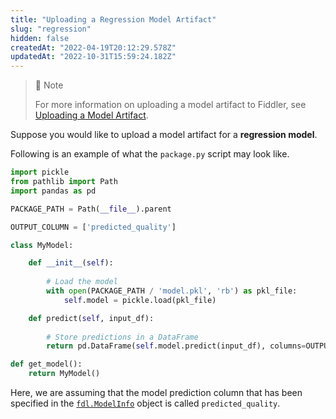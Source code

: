 ```yaml
---
title: "Uploading a Regression Model Artifact"
slug: "regression"
hidden: false
createdAt: "2022-04-19T20:12:29.578Z"
updatedAt: "2022-10-31T15:59:24.182Z"
---
```

> 🚧 Note
> 
> For more information on uploading a model artifact to Fiddler, see [Uploading a Model Artifact](doc:uploading-a-model-artifact).

Suppose you would like to upload a model artifact for a **regression model**.

Following is an example of what the `package.py` script may look like.

```python
import pickle
from pathlib import Path
import pandas as pd

PACKAGE_PATH = Path(__file__).parent

OUTPUT_COLUMN = ['predicted_quality']

class MyModel:

    def __init__(self):
        
        # Load the model
        with open(PACKAGE_PATH / 'model.pkl', 'rb') as pkl_file:
            self.model = pickle.load(pkl_file)

    def predict(self, input_df):
        
        # Store predictions in a DataFrame
        return pd.DataFrame(self.model.predict(input_df), columns=OUTPUT_COLUMN)

def get_model():
    return MyModel()
```



Here, we are assuming that the model prediction column that has been specified in the [`fdl.ModelInfo`](https://api.fiddler.ai/#fdl-modelinfo) object is called `predicted_quality`.